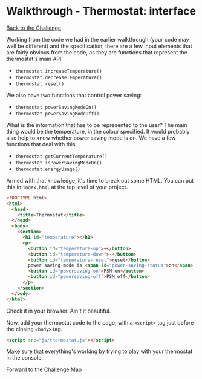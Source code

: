 # Walkthrough - Thermostat: interface

[Back to the Challenge](../6_interface.md)

Working from the code we had in the earlier walkthrough (your code may well be different) and the specification, there are a few input elements that are fairly obvious from the code, as they are functions that represent the thermostat's main API:

- `thermostat.increaseTemperature()`
- `thermostat.decreaseTemperature()`
- `thermostat.reset()`

We also have two functions that control power saving:

- `thermostat.powerSavingModeOn()`
- `thermostat.powerSavingModeOff()`

What is the information that has to be represented to the user? The main thing would be the temperature, in the colour specified. It would probably also help to know whether power saving mode is on. We have a few functions that deal with this:

- `thermostat.getCurrentTemperature()`
- `thermostat.isPowerSavingModeOn()`
- `thermostat.energyUsage()`

Armed with that knowledge, it's time to break out some HTML. You can put this in `index.html` at the top level of your project.

```html
<!DOCTYPE html>
<html>
  <head>
    <title>Thermostat</title>
  </head>
  <body>
    <section>
      <h1 id="temperature"></h1>
      <p>
        <button id="temperature-up">+</button>
        <button id="temperature-down">-</button>
        <button id="temperature-reset">reset</button>
        power saving mode is <span id="power-saving-status">on</span>
        <button id="powersaving-on">PSM on</button>
        <button id="powersaving-off">PSM off</button>
      </p>
    </section>
  </body>
</html>
```

Check it in your browser. Ain't it beautiful.

Now, add your thermostat code to the page, with a `<script>` tag just before the closing `<body>` tag.

```html
<script src="js/thermostat.js"></script>
```

Make sure that everything's working by trying to play with your thermostat in the console.

[Forward to the Challenge Map](../0_challenge_map.md)
